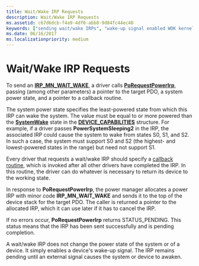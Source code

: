 ```yaml
---
title: Wait/Wake IRP Requests
description: Wait/Wake IRP Requests
ms.assetid: c67d6dcb-f4a9-4df0-abb8-9d84fc44ec40
keywords: ["sending wait/wake IRPs", "wake-up signal enabled WDK kernel", "wait/wake IRPs WDK power management , sending"]
ms.date: 06/16/2017
ms.localizationpriority: medium
---
```


# Wait/Wake IRP Requests





To send an [**IRP\_MN\_WAIT\_WAKE**](https://msdn.microsoft.com/library/windows/hardware/ff551766), a driver calls [**PoRequestPowerIrp**](https://msdn.microsoft.com/library/windows/hardware/ff559734), passing (among other parameters) a pointer to the target PDO, a system power state, and a pointer to a callback routine.

The system power state specifies the least-powered state from which this IRP can wake the system. The value must be equal to or more powered than the [**SystemWake**](systemwake.md) state in the [**DEVICE\_CAPABILITIES**](https://msdn.microsoft.com/library/windows/hardware/ff543095) structure. For example, if a driver passes **PowerSystemSleeping2** in the IRP, the associated IRP could cause the system to wake from states S0, S1, and S2. In such a case, the system must support S0 and S2 (the highest- and lowest-powered states in the range) but need not support S1.

Every driver that requests a wait/wake IRP should specify a [callback routine](wait-wake-callback-routines.md), which is invoked after all other drivers have completed the IRP. In this routine, the driver can do whatever is necessary to return its device to the working state.

In response to **PoRequestPowerIrp**, the power manager allocates a power IRP with minor code **IRP\_MN\_WAIT\_WAKE** and sends it to the top of the device stack for the target PDO. The caller is returned a pointer to the allocated IRP, which it can use later if it has to cancel the IRP.

If no errors occur, **PoRequestPowerIrp** returns STATUS\_PENDING. This status means that the IRP has been sent successfully and is pending completion.

A wait/wake IRP does not change the power state of the system or of a device. It simply enables a device's wake-up signal. The IRP remains pending until an external signal causes the system or device to awaken.

 

 




